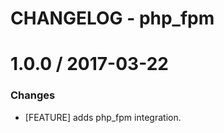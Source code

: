 # CHANGELOG - php_fpm

1.0.0 / 2017-03-22
==================

### Changes

* [FEATURE] adds php_fpm integration.
